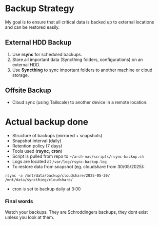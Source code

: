 # Backup Strategy

My goal is to ensure that all critical data is backed up to external locations and can be restored easily.

## External HDD Backup
1. Use **rsync** for scheduled backups.
2. Store all important data (Syncthing folders, configurations) on an external HDD.
3. Use **Syncthing** to sync important folders to another machine or cloud storage.

## Offsite Backup
- Cloud sync (using Tailscale) to another device in a remote location.

# Actual backup done
- Structure of backups (mirrored + snapshots)
- Snapshot interval (daily)
- Retention policy (7 days)
- Tools used (**rsync**, **cron**)
- Script is pulled from repo to `~/arch-nas/scripts/rsync-backup.sh`
- Logs are located at `/var/log/rsync-backup.log`
- To restore data from snapshot (eg. cloudshare from 30/05/2025):
```
rsync -a /mnt/data/backup/cloudshare/2025-05-30/ /mnt/data/syncthing/cloudshare/
```
- cron is set to backup daily at 3:00

### Final words
Watch your backups. They are Schroddingers backups, they dont exist unless you look at them.
